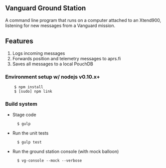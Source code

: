 Vanguard Ground Station
---
A command line program that runs on a computer attached to an Xtend900, listening
for new messages from a Vanguard mission.

## Features

1. Logs incoming messages
2. Forwards position and telemetry messages to aprs.fi
3. Saves all messages to a local PouchDB

### Environment setup w/ nodejs v0.10.x+

        $ npm install
        $ [sudo] npm link

### Build system

* Stage code

        $ gulp

* Run the unit tests

        $ gulp test

* Run the ground station console (with mock balloon)

        $ vg-console --mock --verbose
